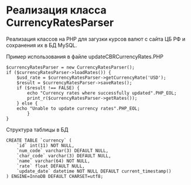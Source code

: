 # Реализация класса CurrencyRatesParser

Реализация классов на PHP для загузки курсов валют с сайта 
ЦБ РФ и сохранения их в БД MySQL.

Пример использования в файле updateCBRCurrencyRates.PHP

    $currencyRatesParser = new CurrencyRatesParser();
    if ($currencyRatesParser->loadRates()) {
        $usd_rate = $currencyRatesParser->getCurrencyRate('USD');
        $result = $currencyRatesParser->saveRates();
        if ($result !== FALSE) {
            echo "Currency rates where successfully updated".PHP_EOL;
            print_r($currencyRatesParser->getRates());
        } else {
        echo "Unable to update currency rates".PHP_EOL;
            }
    }

Структура таблицы в БД

    CREATE TABLE `currency` (
        `id` int(11) NOT NULL,
        `num_code` varchar(3) DEFAULT NULL,
        `char_code` varchar(3) DEFAULT NULL,
        `name` varchar(64) NOT NULL,
        `rate` float DEFAULT NULL,
        `update_date` datetime NOT NULL DEFAULT current_timestamp()
    ) ENGINE=InnoDB DEFAULT CHARSET=utf8;